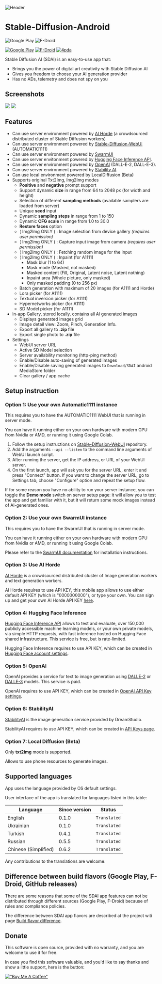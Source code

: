![Header](docs/assets/github-header-image.png)

# Stable-Diffusion-Android

![Google Play](https://img.shields.io/endpoint?color=blue&logo=google-play&logoColor=white&url=https%3A%2F%2Fplay.cuzi.workers.dev%2Fplay%3Fi%3Dcom.shifthackz.aisdv1.app%26l%3DGoogle%2520Play%26m%3D%24version)
![F-Droid](https://img.shields.io/badge/dynamic/json?url=https%3A%2F%2Ff-droid.org%2Fapi%2Fv1%2Fpackages%2Fcom.shifthackz.aisdv1.app.foss&query=%24.packages%5B0%5D.versionName&label=F-Droid&link=https%3A%2F%2Ff-droid.org%2Fpackages%2Fcom.shifthackz.aisdv1.app.foss%2F)


[![Google Play](docs/assets/google_play.png)](https://play.google.com/store/apps/details?id=com.shifthackz.aisdv1.app)
[![F-Droid](docs/assets/fdroid.png)](https://f-droid.org/packages/com.shifthackz.aisdv1.app.foss)
[![4pda](docs/assets/4pda.png)](https://4pda.to/forum/index.php?showtopic=1082639)

Stable Diffusion AI (SDAI) is an easy-to-use app that:

- Brings you the power of digital art creativity with Stable Diffusion AI
- Gives you freedom to choose your AI generation provider
- Has no ADs, telemetry and does not spy on you

## Screenshots

![](docs/assets/scr_group_1.png)
![](docs/assets/scr_group_2.png)

## Features

- Can use server environment powered by [AI Horde](https://stablehorde.net/) (a crowdsourced distributed cluster of Stable Diffusion workers)
- Can use server environment powered by [Stable-Diffusion-WebUI](https://github.com/AUTOMATIC1111/stable-diffusion-webui) (AUTOMATIC1111)
- Can use server environment powered by [SwarmUI](https://github.com/mcmonkeyprojects/SwarmUI)
- Can use server envitonment powered by [Hugging Face Inference API](https://huggingface.co/docs/api-inference/quicktour).
- Can use server environment powered by [OpenAI](https://platform.openai.com/docs/api-reference/images) (DALL-E-2, DALL-E-3).
- Can use server environment powered by [Stability AI](https://platform.stability.ai/).
- Can use local environment powered by LocalDiffusion (Beta)
- Supports original Txt2Img, Img2Img modes
  - **Positive** and **negative** prompt support
  - Support dynamic **size** in range from 64 to 2048 px (for width and height)
  - Selection of different **sampling methods** (available samplers are loaded from server)
  - Unique **seed** input
  - Dynamic **sampling steps** in range from 1 to 150
  - Dynamic **CFG scale** in range from 1.0 to 30.0
  - **Restore faces** option
  - ( Img2Img ONLY ) : Image selection from device gallery _(requires user permission)_
  - ( Img2Img ONLY ) : Capture input image from camera _(requires user permission)_
  - ( Img2Img ONLY ) : Fetching random image for the input
  - ( Img2Img ONLY ) : Inpaint (for A1111)
    - Mask blur (1 to 64)
    - Mask mode (Masked, not masked)
    - Masked content (Fill, Original, Latent noise, Latent nothing)
    - Inpaint area (Whole picture, only masked)
    - Only masked padding (0 to 256 px)
  - Batch generation with maximum of 20 images (for A1111 and Horde)
  - Lora picker (for A1111)
  - Textual inversion picker (for A1111)
  - Hypernetworks picker (for A1111)
  - SD Model picker (for A1111)
- In-app Gallery, stored locally, contains all AI generated images
  - Displays generated images grid
  - Image detail view: Zoom, Pinch, Generation Info. 
  - Export all gallery to **.zip** file
  - Export single photo to **.zip** file
- Settings
  - WebUI server URL
  - Active SD Model selection
  - Server availability monitoring (http-ping method)
  - Enable/Disable auto-saving of generated images
  - Enable/Disable saving generated images to `Download/SDAI` android MediaStore folder
  - Clear gallery / app cache

## Setup instruction

### Option 1: Use your own Automatic1111 instance

This requires you to have the AUTOMATIC1111 WebUI that is running in server mode.

You can have it running either on your own hardware with modern GPU from Nvidia or AMD, or running it using Google Colab. 

1. Follow the setup instructions on [Stable-Diffusion-WebUI](https://github.com/AUTOMATIC1111/stable-diffusion-webui) repository.
2. Add the arguments `--api --listen` to the command line arguments of WebUI launch script.
3. After running the server, get the IP address, or URL of your WebUI server.
4. On the first launch, app will ask you for the server URL, enter it and press "Connect" button. If you want to change the server URL, go to Settings tab, choose "Configure" option and repeat the setup flow.

If for some reason you have no ability to run your server instance, you can toggle the **Demo mode** switch on server setup page: it will allow you to test the app and get familiar with it, but it will return some mock images instead of AI-generated ones.

### Option 2: Use your own SwarmUI instance

This requires you to have the SwarmUI that is running in server mode.

You can have it running either on your own hardware with modern GPU from Nvidia or AMD, or running it using Google Colab.

Please refer to the [SwarmUI documentation](https://github.com/mcmonkeyprojects/SwarmUI?tab=readme-ov-file#swarmui) for installation instructions.

### Option 3: Use AI Horde

[AI Horde](https://stablehorde.net/) is a crowdsourced distributed cluster of Image generation workers and text generation workers. 

AI Horde requires to use API KEY, this mobile app allows to use either default API KEY (which is "0000000000"), or type your own. You can sign up and get your own AI Horde API KEY [here](https://stablehorde.net/register).

### Option 4: Hugging Face Inference

[Hugging Face Inference API](https://huggingface.co/docs/api-inference/index) allows to test and evaluate, over 150,000 publicly accessible machine learning models, or your own private models, via simple HTTP requests, with fast inference hosted on Hugging Face shared infrastructure. This service is free, but is rate-limited.

Hugging Face Inference requires to use API KEY, which can be created in [Hugging Face account settings](https://huggingface.co/settings/tokens).

### Option 5: OpenAI

OpenAI provides a service for text to image generation using [DALLE-2](https://openai.com/dall-e-2) or [DALLE-3](https://openai.com/dall-e-3) models. This service is paid. 

OpenAI requires to use API KEY, which can be created in [OpenAI API Key settings](https://platform.openai.com/api-keys).

### Option 6: StabilityAI

[StabilityAI](https://platform.stability.ai/) is the image generation service provided by DreamStudio.

StabilityAI requires to use API KEY, which can be created in [API Keys page](https://platform.stability.ai/account/keys).

### Option 7: Local Diffusion (Beta)

Only **txt2img** mode is supported.

Allows to use phone resources to generate images.

## Supported languages

App uses the language provided by OS default settings.

User interface of the app is translated for languages listed in this table:

| Language | Since version | Status |
| --- | --- | --- |
| English | 0.1.0 | `Translated` |
| Ukrainian | 0.1.0 | `Translated` |
| Turkish | 0.4.1 | `Translated` |
| Russian | 0.5.5 | `Translated` |
| Chinese (Simplified) | 0.6.2 | `Translated` |

Any contributions to the translations are welcome.

## Difference between build flavors (Google Play, F-Droid, GitHub releases)

There are some reasons that some of the SDAI app features can not be distributed through different sources (Google Play, F-Droid) because of rules and compliance policies.

The difference between SDAI app flavors are described at the project witi page [Build flavor difference](https://github.com/ShiftHackZ/Stable-Diffusion-Android/wiki/Build-flavor-difference).

## Donate

This software is open source, provided with no warranty, and you are welcome to use it for free. 

In case you find this software valuable, and you'd like to say thanks and show a little support, here is the button:

[!["Buy Me A Coffee"](https://www.buymeacoffee.com/assets/img/custom_images/orange_img.png)](https://www.buymeacoffee.com/shifthackz)
